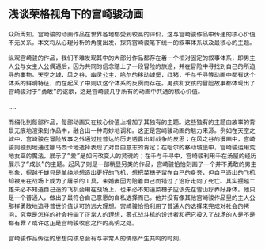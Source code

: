 ## 浅谈荣格视角下的宫崎骏动画

	众所周知，宫崎骏的动画作品在世界各地都受到较高的评价，这与宫崎骏作品中传递的核心价值不无关系。本文将从心理分析的角度出发，探究宫崎骏笔下统一的叙事体系以及最核心的主题。
  
	纵观宫崎骏的作品，我们不难发现其中的大部分作品都存在着一个相对固定的叙事体系，即男主人公与女主人公偶遇后，因为共同的信念踏上了一段冒险的旅途，并在冒险中寻找到自己的所追寻的事物。天空之城，风之谷，幽灵公主，哈尔的移动城堡，红猪，千与千寻等动画中都有这个体系的鲜明特征，而在起风了中则以这个体系的反例而存在。男孩和女孩的冒险故事都体现出了宫崎骏对于“勇敢”的讴歌，这是宫崎骏几乎所有的动画中共通的核心价值。

  ....
  
	而细化到每部作品，每部动画又在核心价值上增加了其独有的主题。这些独有的主题由故事的背景无痕地渲染到作品中，融合出一种奇妙地调和。这正是宫崎骏动画的魅力来源。例如在天空之城中，宫崎骏在冒险故事之外通过拉普达的历史透露出对战争的反思；在风之谷的漫画中，宫崎骏则独到地通过娜乌西卡地选择表现了对自由意志的肯定；在哈尔的移动城堡中，宫崎骏运用荒地女巫的魔法，展示了“爱”是如何改变人的灵魂的；在千与千寻中，宫崎骏利用千在汤屋的经历展示了“成长”的主题。起风了则是一部稍显另类的作品，宫崎骏恰恰刻画了一个并不勇敢的男主形象，掘越千雄只是单纯地想造出更好的飞机，想把菜橞子留在自己的身旁，但自己造出的飞机却被用在战场上成为了屠杀的工具，未婚妻因为陪着自己而错过了治疗走向了死亡。其实掘越二雄未必不知道自己造的飞机会用在战场上，也未必不知道菜橞子应该先在雪山疗养好身体。他只是一个普通人，做出了最符合自己意愿的自私选择而已。他并没有像其他宫崎骏作品里的主人公那样勇敢地追寻普世价值认可的远大理想。宫崎骏恰恰利用了普通人的选择来完成对社会的拷问，究竟是怎样的社会扭曲了正常人的理想，零式战斗机的设计者和把它投入了战场的人是不是都有罪？或许这正是宫崎骏收官之作的高明之处。
  
	宫崎骏作品传达的思想内核总会有与平常人的情感产生共鸣的时刻。
